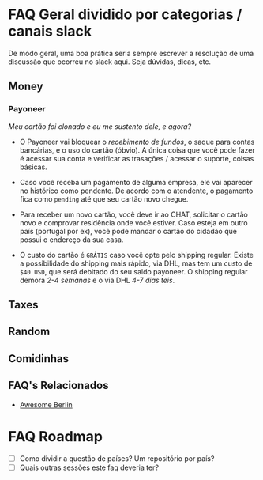 # FAQ Geral dividido por categorias / canais slack

De modo geral, uma boa prática seria sempre escrever a resolução de uma discussão que ocorreu no slack aqui. Seja dúvidas, dicas, etc.

## Money

### Payoneer

*Meu cartão foi clonado e eu me sustento dele, e agora?*

- O Payoneer vai bloquear o *recebimento de fundos*, o saque para contas bancárias, e o uso do cartão (óbvio). A única coisa que você pode fazer é acessar sua conta e verificar as trasações / acessar o suporte, coisas básicas.

- Caso você receba um pagamento de alguma empresa, ele vai aparecer no histórico como pendente. De acordo com o atendente, o pagamento fica como `pending` até que seu cartão novo chegue.

- Para receber um novo cartão, você deve ir ao CHAT, solicitar o cartão novo e comprovar residência onde você estiver. Caso esteja em outro país (portugal por ex), você pode mandar o cartão do cidadão que possui o endereço da sua casa.

- O custo do cartão é `GRÁTIS` caso você opte pelo shipping regular. Existe a possibilidade do shipping mais rápido, via DHL, mas tem um custo de `$40 USD`, que será debitado do seu saldo payoneer. O shipping regular demora *2-4 semanas* e o via DHL *4-7 dias teis*.

## Taxes

## Random

## Comidinhas

## FAQ's Relacionados

- [Awesome Berlin](https://github.com/marlonbernardes/awesome-berlin)

# FAQ Roadmap

- [ ] Como dividir a questão de países? Um repositório por país?
- [ ] Quais outras sessões este faq deveria ter?
